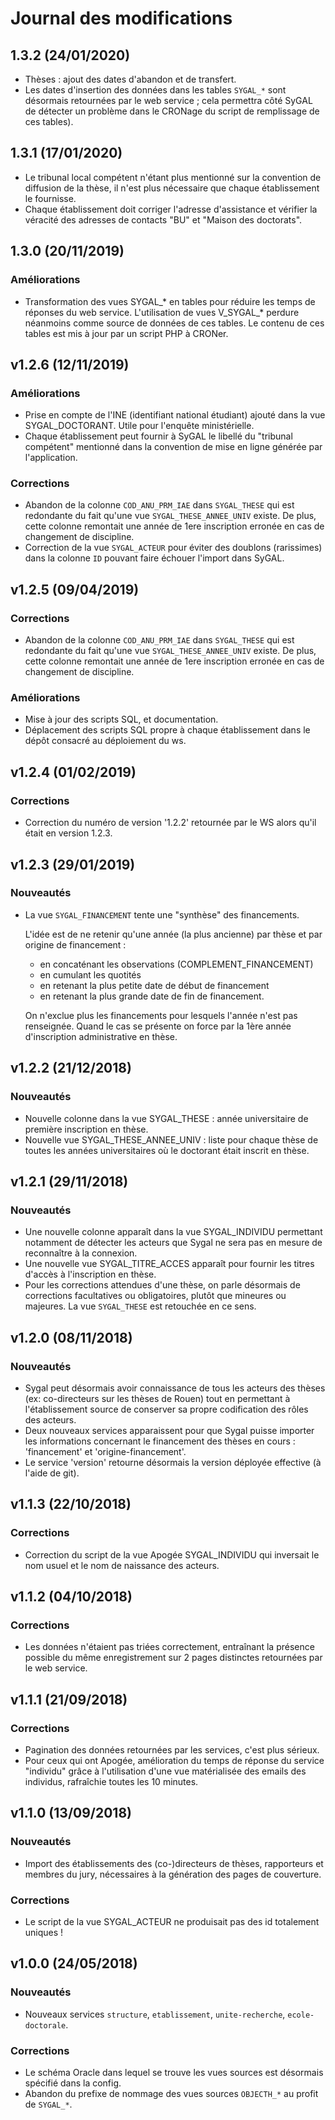 Journal des modifications
=========================

1.3.2 (24/01/2020)
------------------

- Thèses : ajout des dates d'abandon et de transfert.
- Les dates d'insertion des données dans les tables `SYGAL_*` sont désormais retournées par le web service ;
  cela permettra côté SyGAL de détecter un problème dans le CRONage du script de remplissage de ces tables).

1.3.1 (17/01/2020)
------------------

- Le tribunal local compétent n'étant plus mentionné sur la convention de diffusion de la thèse, il n'est plus nécessaire 
  que chaque établissement le fournisse.
- Chaque établissement doit corriger l'adresse d'assistance et vérifier la véracité des adresses de contacts 
  "BU" et "Maison des doctorats".

1.3.0 (20/11/2019)
------------------

### Améliorations

- Transformation des vues SYGAL_* en tables pour réduire les temps de réponses du web service.
  L'utilisation de vues V_SYGAL_* perdure néanmoins comme source de données de ces tables.
  Le contenu de ces tables est mis à jour par un script PHP à CRONer.


v1.2.6 (12/11/2019)
-------------------

### Améliorations

- Prise en compte de l'INE (identifiant national étudiant) ajouté dans la vue SYGAL_DOCTORANT. 
  Utile pour l'enquête ministérielle.
- Chaque établissement peut fournir à SyGAL le libellé du "tribunal compétent" 
  mentionné dans la convention de mise en ligne générée par l'application.  
  
### Corrections

- Abandon de la colonne `COD_ANU_PRM_IAE` dans `SYGAL_THESE` qui est redondante du fait qu'une vue
  `SYGAL_THESE_ANNEE_UNIV` existe. De plus, cette colonne remontait une année de 1ere inscription erronée en cas 
  de changement de discipline. 
- Correction de la vue `SYGAL_ACTEUR` pour éviter des doublons (rarissimes) dans la colonne `ID` pouvant 
  faire échouer l'import dans SyGAL.  


v1.2.5 (09/04/2019)
-------------------

### Corrections

- Abandon de la colonne `COD_ANU_PRM_IAE` dans `SYGAL_THESE` qui est redondante du fait qu'une vue
  `SYGAL_THESE_ANNEE_UNIV` existe. De plus, cette colonne remontait une année de 1ere inscription erronée en cas 
  de changement de discipline.

### Améliorations

- Mise à jour des scripts SQL, et documentation.
- Déplacement des scripts SQL propre à chaque établissement dans le dépôt consacré au déploiement du ws. 


v1.2.4 (01/02/2019)
-------------------

### Corrections
 
- Correction du numéro de version '1.2.2' retournée par le WS alors qu'il était en version 1.2.3. 


v1.2.3 (29/01/2019)
-------------------

### Nouveautés
 
- La vue `SYGAL_FINANCEMENT` tente une "synthèse" des financements. 

    L'idée est de ne retenir qu'une année (la plus ancienne) par thèse et par origine de financement :
    - en concaténant les observations (COMPLEMENT_FINANCEMENT)
    - en cumulant les quotités
    - en retenant la plus petite date de début de financement
    - en retenant la plus grande date de fin de financement.
    
    On n'exclue plus les financements pour lesquels l'année n'est pas renseignée. 
    Quand le cas se présente on force par la 1ère année d'inscription administrative en thèse.


v1.2.2 (21/12/2018)
-------------------

### Nouveautés
 
- Nouvelle colonne dans la vue SYGAL_THESE : année universitaire de première inscription en thèse.
- Nouvelle vue SYGAL_THESE_ANNEE_UNIV : liste pour chaque thèse de toutes les années universitaires 
où le doctorant était inscrit en thèse.


v1.2.1 (29/11/2018)
-------------------

### Nouveautés
 
- Une nouvelle colonne apparaît dans la vue SYGAL_INDIVIDU permettant notamment de détecter les acteurs que 
Sygal ne sera pas en mesure de reconnaître à la connexion.
- Une nouvelle vue SYGAL_TITRE_ACCES apparaît pour fournir les titres d'accès à l'inscription en thèse.  
- Pour les corrections attendues d'une thèse, on parle désormais de corrections facultatives ou obligatoires, 
plutôt que mineures ou majeures. La vue `SYGAL_THESE` est retouchée en ce sens.


v1.2.0 (08/11/2018)
-------------------

### Nouveautés
 
- Sygal peut désormais avoir connaissance de tous les acteurs des thèses (ex: co-directeurs sur les thèses de Rouen) 
tout en permettant à l'établissement source de conserver sa propre codification des rôles des acteurs.
- Deux nouveaux services apparaissent pour que Sygal puisse importer les informations concernant le financement 
des thèses en cours : 'financement' et 'origine-financement'. 
- Le service 'version' retourne désormais la version déployée effective (à l'aide de git).


v1.1.3 (22/10/2018)
-------------------

### Corrections
 
- Correction du script de la vue Apogée SYGAL_INDIVIDU qui inversait le nom usuel et le nom de naissance 
des acteurs.


v1.1.2 (04/10/2018)
-------------------

### Corrections
 
- Les données n'étaient pas triées correctement, entraînant la présence possible du même enregistrement
sur 2 pages distinctes retournées par le web service.


v1.1.1 (21/09/2018)
-------------------

### Corrections

- Pagination des données retournées par les services, c'est plus sérieux.
- Pour ceux qui ont Apogée, amélioration du temps de réponse du service "individu" 
grâce à l'utilisation d'une vue matérialisée des emails des individus, rafraîchie toutes les 10 minutes.


v1.1.0 (13/09/2018)
-------------------

### Nouveautés
 
- Import des établissements des (co-)directeurs de thèses, rapporteurs et membres du jury, 
nécessaires à la génération des pages de couverture.

### Corrections

- Le script de la vue SYGAL_ACTEUR ne produisait pas des id totalement uniques !


v1.0.0 (24/05/2018)
-------------------

### Nouveautés
 
- Nouveaux services `structure`, `etablissement`, `unite-recherche`, `ecole-doctorale`.

### Corrections
  
- Le schéma Oracle dans lequel se trouve les vues sources est désormais spécifié dans la config.
- Abandon du prefixe de nommage des vues sources `OBJECTH_*` au profit de `SYGAL_*`. 
